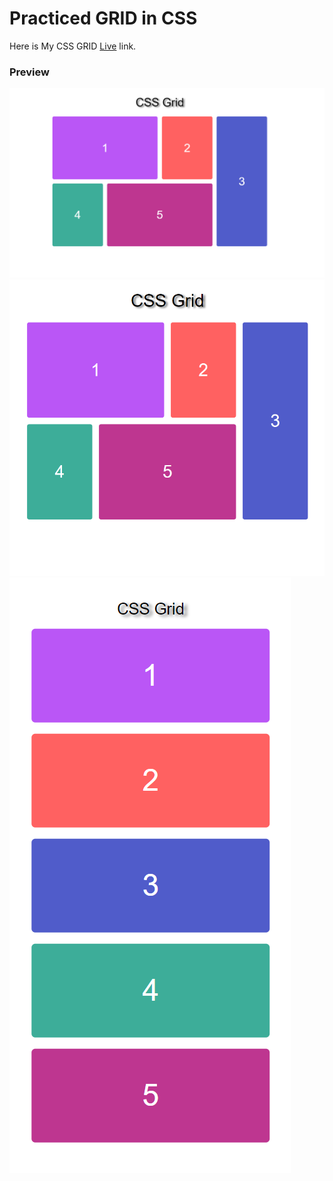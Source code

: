 # Practiced GRID in CSS

Here is My CSS GRID [Live](https://hey-diwali.netlify.app/) link.


### Preview
![preview](./images/image0.png)
![preview](./images/image1.png)
![preview](./images/image2.png)
